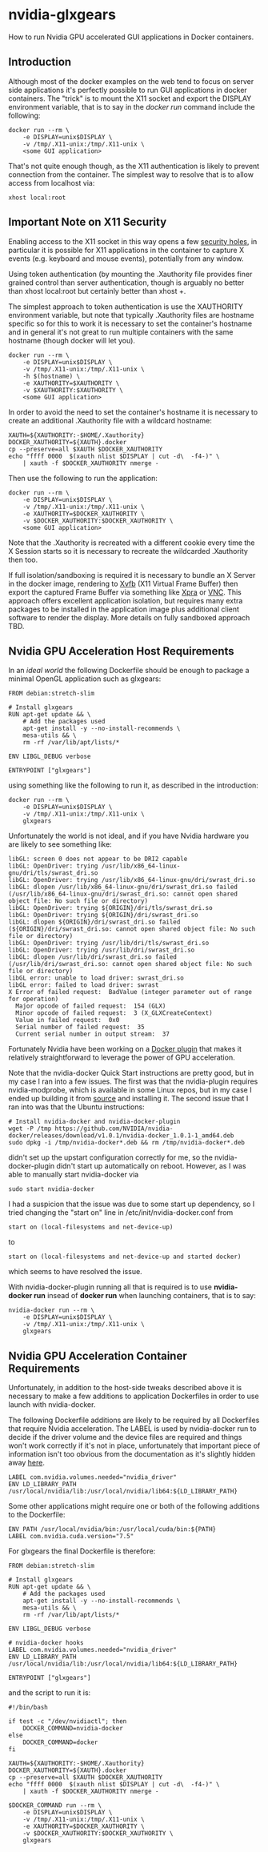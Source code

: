 # nvidia-glxgears

How to run Nvidia GPU accelerated GUI applications in Docker containers.

## Introduction

Although most of the docker examples on the web tend to focus on server side applications it's perfectly possible to run GUI applications in docker containers. The "trick" is to mount the X11 socket and export the DISPLAY environment variable, that is to say in the *docker run* command include the following:

```
docker run --rm \
    -e DISPLAY=unix$DISPLAY \
    -v /tmp/.X11-unix:/tmp/.X11-unix \
    <some GUI application>
```

That's not quite enough though, as the X11 authentication is likely to prevent connection from the container. The simplest way to resolve that is to allow access from localhost via:

```
xhost local:root
```

## Important Note on X11 Security

Enabling access to the X11 socket in this way opens a few [security holes](http://www.windowsecurity.com/whitepapers/unix_security/Securing_X_Windows.html), in particular it is possible for X11 applications in the container to capture X events (e.g. keyboard and mouse events), potentially from any window.

Using token authentication (by mounting the .Xauthority file provides finer grained control than server authentication, though is arguably no better than xhost local:root but certainly better than xhost +.

The simplest approach to token authentication is use the XAUTHORITY environment variable, but note that typically .Xauthority files are hostname specific so for this to work it is necessary to set the container's hostname and in general it's not great to run multiple containers with the same hostname (though docker will let you).

```
docker run --rm \
    -e DISPLAY=unix$DISPLAY \
    -v /tmp/.X11-unix:/tmp/.X11-unix \
    -h $(hostname) \
    -e XAUTHORITY=$XAUTHORITY \
    -v $XAUTHORITY:$XAUTHORITY \
    <some GUI application>
```

In order to avoid the need to set the container's hostname it is necessary to create an additional .Xauthority file with a wildcard hostname:

```
XAUTH=${XAUTHORITY:-$HOME/.Xauthority}
DOCKER_XAUTHORITY=${XAUTH}.docker
cp --preserve=all $XAUTH $DOCKER_XAUTHORITY
echo "ffff 0000  $(xauth nlist $DISPLAY | cut -d\  -f4-)" \
    | xauth -f $DOCKER_XAUTHORITY nmerge -
```

Then use the following to run the application:

```
docker run --rm \
    -e DISPLAY=unix$DISPLAY \
    -v /tmp/.X11-unix:/tmp/.X11-unix \
    -e XAUTHORITY=$DOCKER_XAUTHORITY \
    -v $DOCKER_XAUTHORITY:$DOCKER_XAUTHORITY \
    <some GUI application>
```

Note that the .Xauthority is recreated with a different cookie every time the X Session starts so it is necessary to recreate the wildcarded .Xauthority then too. 


If full isolation/sandboxing is required it is necessary to bundle an X Server in the docker image, rendering to [Xvfb](https://en.wikipedia.org/wiki/Xvfb) (X11 Virtual Frame Buffer) then export the captured Frame Buffer via something like [Xpra](http://xpra.org/) or [VNC](https://en.wikipedia.org/wiki/Virtual_Network_Computing). This approach offers excellent application isolation, but requires many extra packages to be installed in the application image plus additional client software to render the display. More details on fully sandboxed approach TBD.

## Nvidia GPU Acceleration Host Requirements

In an *ideal world* the following Dockerfile should be enough to package a minimal OpenGL application such as glxgears:

```
FROM debian:stretch-slim

# Install glxgears
RUN apt-get update && \
    # Add the packages used
    apt-get install -y --no-install-recommends \
	mesa-utils && \
	rm -rf /var/lib/apt/lists/*

ENV LIBGL_DEBUG verbose

ENTRYPOINT ["glxgears"]
```

using something like the following to run it, as described in the introduction:

```
docker run --rm \
    -e DISPLAY=unix$DISPLAY \
    -v /tmp/.X11-unix:/tmp/.X11-unix \
    glxgears
```

Unfortunately the world is not ideal, and if you have Nvidia hardware you are likely to see something like:

```
libGL: screen 0 does not appear to be DRI2 capable
libGL: OpenDriver: trying /usr/lib/x86_64-linux-gnu/dri/tls/swrast_dri.so
libGL: OpenDriver: trying /usr/lib/x86_64-linux-gnu/dri/swrast_dri.so
libGL: dlopen /usr/lib/x86_64-linux-gnu/dri/swrast_dri.so failed (/usr/lib/x86_64-linux-gnu/dri/swrast_dri.so: cannot open shared object file: No such file or directory)
libGL: OpenDriver: trying ${ORIGIN}/dri/tls/swrast_dri.so
libGL: OpenDriver: trying ${ORIGIN}/dri/swrast_dri.so
libGL: dlopen ${ORIGIN}/dri/swrast_dri.so failed (${ORIGIN}/dri/swrast_dri.so: cannot open shared object file: No such file or directory)
libGL: OpenDriver: trying /usr/lib/dri/tls/swrast_dri.so
libGL: OpenDriver: trying /usr/lib/dri/swrast_dri.so
libGL: dlopen /usr/lib/dri/swrast_dri.so failed (/usr/lib/dri/swrast_dri.so: cannot open shared object file: No such file or directory)
libGL error: unable to load driver: swrast_dri.so
libGL error: failed to load driver: swrast
X Error of failed request:  BadValue (integer parameter out of range for operation)
  Major opcode of failed request:  154 (GLX)
  Minor opcode of failed request:  3 (X_GLXCreateContext)
  Value in failed request:  0x0
  Serial number of failed request:  35
  Current serial number in output stream:  37
```

Fortunately Nvidia have been working on a [Docker plugin](https://github.com/NVIDIA/nvidia-docker) that makes it relatively straightforward to leverage the power of GPU acceleration.

Note that the nvidia-docker Quick Start instructions are pretty good, but in my case I ran into a few issues. The first was that the nvidia-plugin requires nvidia-modprobe, which is available in some Linux repos, but in my case I ended up building it from [source](https://github.com/NVIDIA/nvidia-modprobe) and installing it. The second issue that I ran into was that the Ubuntu instructions:

```
# Install nvidia-docker and nvidia-docker-plugin
wget -P /tmp https://github.com/NVIDIA/nvidia-docker/releases/download/v1.0.1/nvidia-docker_1.0.1-1_amd64.deb
sudo dpkg -i /tmp/nvidia-docker*.deb && rm /tmp/nvidia-docker*.deb
```

didn't set up the upstart configuration correctly for me, so the nvidia-docker-plugin didn't start up automatically on reboot. However, as I was able to manually start nvidia-docker via

```
sudo start nvidia-docker
```

I had a suspicion that the issue was due to some start up dependency, so I tried changing the "start on" line in /etc/init/nvidia-docker.conf from

```
start on (local-filesystems and net-device-up)
```

to

```
start on (local-filesystems and net-device-up and started docker)
```

which seems to have resolved the issue.

With nvidia-docker-plugin running all that is required is to use **nvidia-docker run** insead of **docker run** when launching containers, that is to say:

```
nvidia-docker run --rm \
    -e DISPLAY=unix$DISPLAY \
    -v /tmp/.X11-unix:/tmp/.X11-unix \
    glxgears
```

## Nvidia GPU Acceleration Container Requirements

Unfortunately, in addition to the host-side tweaks described above it is necessary to make a few additions to application Dockerfiles in order to use launch with nvidia-docker.

The following Dockerfile additions are likely to be required by all Dockerfiles that require Nvidia acceleration. The LABEL is used by nvidia-docker run to decide if the driver volume and the device files are required and things won't work correctly if it's not in place, unfortunately that important piece of information isn't too obvious from the documentation as it's slightly hidden away [here](https://github.com/NVIDIA/nvidia-docker/wiki/Image-inspection#nvidia-docker).

```
LABEL com.nvidia.volumes.needed="nvidia_driver"
ENV LD_LIBRARY_PATH /usr/local/nvidia/lib:/usr/local/nvidia/lib64:${LD_LIBRARY_PATH}
```

Some other applications might require one or both of the following additions to the Dockerfile:

```
ENV PATH /usr/local/nvidia/bin:/usr/local/cuda/bin:${PATH}
LABEL com.nvidia.cuda.version="7.5"
```

For glxgears the final Dockerfile is therefore:

```
FROM debian:stretch-slim

# Install glxgears
RUN apt-get update && \
    # Add the packages used
    apt-get install -y --no-install-recommends \
	mesa-utils && \
	rm -rf /var/lib/apt/lists/*

ENV LIBGL_DEBUG verbose

# nvidia-docker hooks
LABEL com.nvidia.volumes.needed="nvidia_driver"
ENV LD_LIBRARY_PATH /usr/local/nvidia/lib:/usr/local/nvidia/lib64:${LD_LIBRARY_PATH}

ENTRYPOINT ["glxgears"]
```

and the script to run it is:

```
#!/bin/bash

if test -c "/dev/nvidiactl"; then
    DOCKER_COMMAND=nvidia-docker
else
    DOCKER_COMMAND=docker
fi

XAUTH=${XAUTHORITY:-$HOME/.Xauthority}
DOCKER_XAUTHORITY=${XAUTH}.docker
cp --preserve=all $XAUTH $DOCKER_XAUTHORITY
echo "ffff 0000  $(xauth nlist $DISPLAY | cut -d\  -f4-)" \
    | xauth -f $DOCKER_XAUTHORITY nmerge -

$DOCKER_COMMAND run --rm \
    -e DISPLAY=unix$DISPLAY \
    -v /tmp/.X11-unix:/tmp/.X11-unix \
    -e XAUTHORITY=$DOCKER_XAUTHORITY \
    -v $DOCKER_XAUTHORITY:$DOCKER_XAUTHORITY \
    glxgears
```

